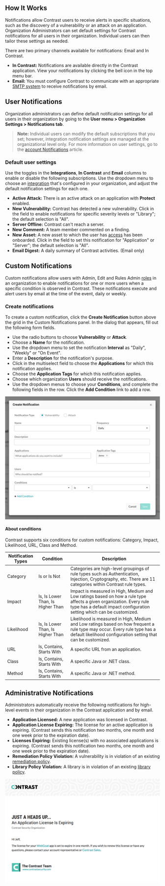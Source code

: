 <!--
title: "Notifications"
description: "Overview of Contrast notifications" 
tags: "Admin organization settings application alerts notifications custom"
-->

## How It Works

Notifications allow Contrast users to receive alerts in specific situations, such as the discovery of a vulnerability or an attack on an application. Organization Administrators can set default settings for Contrast notifications for all users in their organization. Individual users can then tailor these settings as needed. 

There are two primary channels available for notifications: Email and In Contrast. 

* **In Contrast:** Notifications are available directly in the Contrast application. View your notifications by clicking the bell icon in the top menu bar.
* **Email:** You must configure Contrast to communicate with an appropriate [SMTP system](admin-systemsettings.html#system-glance) to receive notifications by email. 

## User Notifications

Organization administrators can define default notification settings for all users in their organization by going to the **User menu > Organization Settings > Notifications tab**. 

> **Note:** Individual users can modify the default subscriptions that you set; however, integration notification settings are managed at the organizational level only. For more information on user settings, go to the [account Notifications](user-account.html#user-notify) article.

### Default user settings 

Use the toggles in the **Integrations**, **In Contrast** and **Email** columns to enable or disable the following subscriptions. Use the dropdown menu to choose an [integration](admin-orgintegrations.html) that's configured in your organization, and adjust the default notification settings for each one.

* **Active Attack:** There is an active attack on an application with **Protect** enabled. 
* **New Vulnerability:** Contrast has detected a new vulnerability. Click in the field to enable notifications for specific severity levels or "Library"; the default selection is "All".
* **Server Offline:** Contrast can't reach a server. 
* **New Comment:** A team member commented on a finding. 
* **New Asset:** A new asset to which the user has [access](user-account.html#user-permissions) has been onboarded. Click in the field to set this notification for "Application" or "Server"; the default selection is "All".
* **Email Digest:** A daily summary of Contrast activities. (Email only)

## Custom Notifications

Custom notifications allow users with Admin, Edit and Rules Admin [roles](admin-manageorgsroleperm.html#roles) in an organization to enable notifications for one or more users when a specific condition is observed in Contrast. These notifications execute and alert users by email at the time of the event, daily or weekly.  

### Create notifications

To create a custom notification, click the **Create Notification** button above the grid in the Custom Notifications panel. In the dialog that appears, fill out the following form fields. 

* Use the radio buttons to choose **Vulnerability** or **Attack**. 
* Choose a **Name** for the notification. 
* Use the dropdown menu to set the notification **Interval** as "Daily", "Weekly" or "On Event".
* Enter a **Description** for the notification's purpose. 
* Click in the multiselect field to choose the **Applications** for which this notification applies. 
* Choose the **Application Tags** for which this notification applies. 
* Choose which organization **Users** should receive the notifications. 
* Use the dropdown menus to choose your **Conditions**, and complete the following fields in the row. Click the **Add Condition** link to add a row. 

<a href="assets/images/Custom-notification-dialog.png" rel="lightbox" title="Create a custom notification"><img class="thumbnail" src="assets/images/Custom-notification-dialog.png"/></a>

#### About conditions

Contrast supports six conditions for custom notifications: Category, Impact, Likelihood, URL, Class and Method.

| Notification Types | Condition         | Description  |
|--------------------|-------------------|--------------|
| Category           | Is or Is Not      | Categories are high-level groupings of rule types such as Authentication, Injection, Cryptography, etc. There are 11 categories within Contrast rule types.| 
| Impact             | Is, Is Lower Than, Is Higher Than | Impact is measured in High, Medium and Low ratings based on how a rule type affects a given organization. Every rule type has a default impact configuration setting which can be customized. |
| Likelihood         | Is, Is Lower Than, Is Higher Than | Likelihood is measured in High, Medium and Low ratings based on how frequent a rule type may occur. Every rule type has a default likelihood configuration setting that can be customized. | 
| URL                | Is, Contains, Starts With | A specific URL from an application. | 
| Class              | Is, Contains, Starts With | A specific Java or .NET class. | 
| Method             | Is, Contains, Starts With | A specific Java or .NET method. | 


## Administrative Notifications

Administrators automatically receive the following notifications for high-level events in their organization in the Contrast application and by email.

* **Application Licensed:** A new application was licensed in Contrast.
* **Application License Expiring:** The license for an active application is expiring. (Contrast sends this notification two months, one month and one week prior to the expiration date).
* **Licenses Expiring:** Existing license(s) with no associated applications is expiring. (Contrast sends this notification two months, one month and one week prior to the expiration date).
* **Remediation Policy Violation:** A vulnerability is in violation of an existing [remediation policy](admin-policymgmt.html#remediate).
* **Library Policy Violation:** A library is in violation of an existing [library policy](admin-policymgmt.html#library).

<a href="assets/images/AdminNotificationEmail.png" rel="lightbox" title="Email notification for administrators"><img class="thumbnail" src="assets/images/AdminNotificationEmail.png"/></a>

